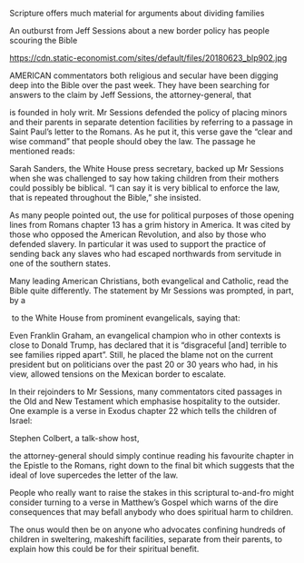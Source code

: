 Scripture offers much material for arguments about dividing families

An outburst from Jeff Sessions about a new border policy has people scouring the Bible

https://cdn.static-economist.com/sites/default/files/20180623_blp902.jpg

AMERICAN commentators both religious and secular have been digging deep into the Bible over the past week. They have been searching for answers to the claim by Jeff Sessions, the attorney-general, that 

 is founded in holy writ. Mr Sessions defended the policy of placing minors and their parents in separate detention facilities by referring to a passage in Saint Paul’s letter to the Romans. As he put it, this verse gave the “clear and wise command” that people should obey the law. The passage he mentioned reads:

Sarah Sanders, the White House press secretary, backed up Mr Sessions when she was challenged to say how taking children from their mothers could possibly be biblical. “I can say it is very biblical to enforce the law, that is repeated throughout the Bible,” she insisted.

As many people pointed out, the use for political purposes of those opening lines from Romans chapter 13 has a grim history in America. It was cited by those who opposed the American Revolution, and also by those who defended slavery. In particular it was used to support the practice of sending back any slaves who had escaped northwards from servitude in one of the southern states.

Many leading American Christians, both evangelical and Catholic, read the Bible quite differently. The statement by Mr Sessions was prompted, in part, by a 

 to the White House from prominent evangelicals, saying that:

Even Franklin Graham, an evangelical champion who in other contexts is close to Donald Trump, has declared that it is “disgraceful [and] terrible to see families ripped apart”. Still, he placed the blame not on the current president but on politicians over the past 20 or 30 years who had, in his view, allowed tensions on the Mexican border to escalate.

In their rejoinders to Mr Sessions, many commentators cited passages in the Old and New Testament which emphasise hospitality to the outsider. One example is a verse in Exodus chapter 22 which tells the children of Israel:

Stephen Colbert, a talk-show host, 

 the attorney-general should simply continue reading his favourite chapter in the Epistle to the Romans, right down to the final bit which suggests that the ideal of love supercedes the letter of the law.

People who really want to raise the stakes in this scriptural to-and-fro might consider turning to a verse in Matthew’s Gospel which warns of the dire consequences that may befall anybody who does spiritual harm to children.

The onus would then be on anyone who advocates confining hundreds of children in sweltering, makeshift facilities, separate from their parents, to explain how this could be for their spiritual benefit. 